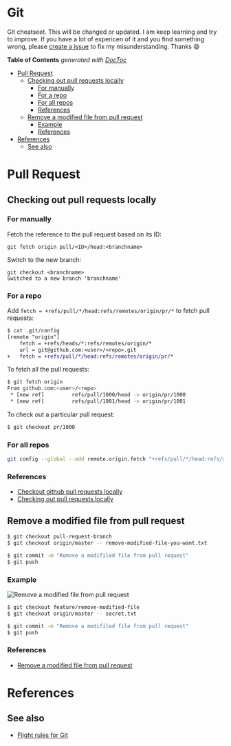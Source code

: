 [issue]: https://github.com/sotayamashita/knowledge/issues/new?labels=git

# Git

Git cheatseet. This will be changed or updated. I am keep learning and try to improve. If you have a lot of expericen of it and you find something wrong, please [create a issue][issue] to fix my misunderstanding. Thanks :smile:

<div class="table_of_content">

<!-- START doctoc generated TOC please keep comment here to allow auto update -->
<!-- DON'T EDIT THIS SECTION, INSTEAD RE-RUN doctoc TO UPDATE -->
**Table of Contents**  *generated with [DocToc](https://github.com/thlorenz/doctoc)*

- [Pull Request](#pull-request)
  - [Checking out pull requests locally](#checking-out-pull-requests-locally)
    - [For manually](#for-manually)
    - [For a repo](#for-a-repo)
    - [For all repos](#for-all-repos)
    - [References](#references)
  - [Remove a modified file from pull request](#remove-a-modified-file-from-pull-request)
    - [Example](#example)
    - [References](#references-1)
- [References](#references-2)
  - [See also](#see-also)

<!-- END doctoc generated TOC please keep comment here to allow auto update -->

</div>

# Pull Request

## Checking out pull requests locally

### For manually

Fetch the reference to the pull request based on its ID:

```
git fetch origin pull/<ID>/head:<branchname>
```

Switch to the new branch:

```
git checkout <branchname>
Switched to a new branch 'branchname'
```

### For a repo

Add `fetch = +refs/pull/*/head:refs/remotes/origin/pr/*` to fetch pull requests:

```diff
$ cat .git/config
[remote "origin"]
	fetch = +refs/heads/*:refs/remotes/origin/*
	url = git@github.com:<user>/<repo>.git
+	fetch = +refs/pull/*/head:refs/remotes/origin/pr/*
```

To fetch all the pull requests:

```bash
$ git fetch origin
From github.com:<user>/<repo>
 * [new ref]         refs/pull/1000/head -> origin/pr/1000
 * [new ref]         refs/pull/1001/head -> origin/pr/1001
```

To check out a particular pull request:

```bash
$ git checkout pr/1000
```

### For all repos

```bash
git config --global --add remote.origin.fetch "+refs/pull/*/head:refs/remotes/origin/pr/*"
```

### References

- [Checkout github pull requests locally](https://gist.github.com/piscisaureus/3342247)
- [Checking out pull requests locally](https://help.github.com/articles/checking-out-pull-requests-locally/)

## Remove a modified file from pull request

```bash
$ git checkout pull-request-branch
$ git checkout origin/master -- remove-modified-file-you-want.txt
```

```bash
$ git commit -m "Remove a modifiled file from pull request"
$ git push
```

### Example

![Remove a modified file from pull request](https://user-images.githubusercontent.com/1587053/32030174-39892c02-ba34-11e7-9709-eab8d3249306.png)

```bash
$ git checkout feature/remove-modified-file
$ git checkout origin/master -- secret.txt
```

```bash
$ git commit -m "Remove a modifiled file from pull request"
$ git push
```

### References

- [Remove a modified file from pull request](https://stackoverflow.com/questions/39459467/remove-a-modified-file-from-pull-request)

# References

## See also

- [Flight rules for Git](https://github.com/k88hudson/git-flight-rules)

